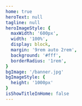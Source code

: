 ```yaml
---
home: true
heroText: null
tagline: null
heroImageStyle: {
  maxWidth: '600px',
  width: '100%',
  display: block,
  margin: '9rem auto 2rem',
  background: '#fff',
  borderRadius: '1rem',
}
bgImage: '/banner.jpg'
bgImageStyle: {
  height: '1000px'
}
isShowTitleInHome: false
---
```


<Hhome />